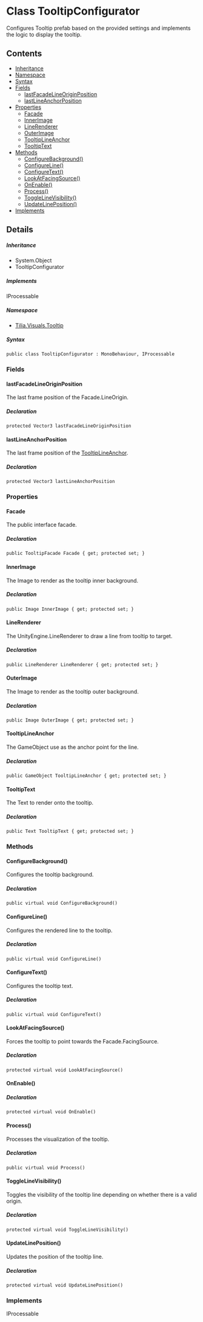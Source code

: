 # Class TooltipConfigurator

Configures Tooltip prefab based on the provided settings and implements the logic to display the tooltip.

## Contents

* [Inheritance]
* [Namespace]
* [Syntax]
* [Fields]
  * [lastFacadeLineOriginPosition]
  * [lastLineAnchorPosition]
* [Properties]
  * [Facade]
  * [InnerImage]
  * [LineRenderer]
  * [OuterImage]
  * [TooltipLineAnchor]
  * [TooltipText]
* [Methods]
  * [ConfigureBackground()]
  * [ConfigureLine()]
  * [ConfigureText()]
  * [LookAtFacingSource()]
  * [OnEnable()]
  * [Process()]
  * [ToggleLineVisibility()]
  * [UpdateLinePosition()]
* [Implements]

## Details

##### Inheritance

* System.Object
* TooltipConfigurator

##### Implements

IProcessable

##### Namespace

* [Tilia.Visuals.Tooltip]

##### Syntax

```
public class TooltipConfigurator : MonoBehaviour, IProcessable
```

### Fields

#### lastFacadeLineOriginPosition

The last frame position of the Facade.LineOrigin.

##### Declaration

```
protected Vector3 lastFacadeLineOriginPosition
```

#### lastLineAnchorPosition

The last frame position of the [TooltipLineAnchor].

##### Declaration

```
protected Vector3 lastLineAnchorPosition
```

### Properties

#### Facade

The public interface facade.

##### Declaration

```
public TooltipFacade Facade { get; protected set; }
```

#### InnerImage

The Image to render as the tooltip inner background.

##### Declaration

```
public Image InnerImage { get; protected set; }
```

#### LineRenderer

The UnityEngine.LineRenderer to draw a line from tooltip to target.

##### Declaration

```
public LineRenderer LineRenderer { get; protected set; }
```

#### OuterImage

The Image to render as the tooltip outer background.

##### Declaration

```
public Image OuterImage { get; protected set; }
```

#### TooltipLineAnchor

The GameObject use as the anchor point for the line.

##### Declaration

```
public GameObject TooltipLineAnchor { get; protected set; }
```

#### TooltipText

The Text to render onto the tooltip.

##### Declaration

```
public Text TooltipText { get; protected set; }
```

### Methods

#### ConfigureBackground()

Configures the tooltip background.

##### Declaration

```
public virtual void ConfigureBackground()
```

#### ConfigureLine()

Configures the rendered line to the tooltip.

##### Declaration

```
public virtual void ConfigureLine()
```

#### ConfigureText()

Configures the tooltip text.

##### Declaration

```
public virtual void ConfigureText()
```

#### LookAtFacingSource()

Forces the tooltip to point towards the Facade.FacingSource.

##### Declaration

```
protected virtual void LookAtFacingSource()
```

#### OnEnable()

##### Declaration

```
protected virtual void OnEnable()
```

#### Process()

Processes the visualization of the tooltip.

##### Declaration

```
public virtual void Process()
```

#### ToggleLineVisibility()

Toggles the visibility of the tooltip line depending on whether there is a valid origin.

##### Declaration

```
protected virtual void ToggleLineVisibility()
```

#### UpdateLinePosition()

Updates the position of the tooltip line.

##### Declaration

```
protected virtual void UpdateLinePosition()
```

### Implements

IProcessable

[Tilia.Visuals.Tooltip]: README.md
[TooltipLineAnchor]: TooltipConfigurator.md#TooltipLineAnchor
[TooltipFacade]: TooltipFacade.md
[Inheritance]: #Inheritance
[Namespace]: #Namespace
[Syntax]: #Syntax
[Fields]: #Fields
[lastFacadeLineOriginPosition]: #lastFacadeLineOriginPosition
[lastLineAnchorPosition]: #lastLineAnchorPosition
[Properties]: #Properties
[Facade]: #Facade
[InnerImage]: #InnerImage
[LineRenderer]: #LineRenderer
[OuterImage]: #OuterImage
[TooltipLineAnchor]: #TooltipLineAnchor
[TooltipText]: #TooltipText
[Methods]: #Methods
[ConfigureBackground()]: #ConfigureBackground
[ConfigureLine()]: #ConfigureLine
[ConfigureText()]: #ConfigureText
[LookAtFacingSource()]: #LookAtFacingSource
[OnEnable()]: #OnEnable
[Process()]: #Process
[ToggleLineVisibility()]: #ToggleLineVisibility
[UpdateLinePosition()]: #UpdateLinePosition
[Implements]: #Implements
